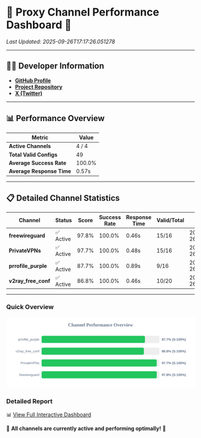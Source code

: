 # 🌟 Proxy Channel Performance Dashboard 🌟

_Last Updated: 2025-09-26T17:17:26.051278_

---

## 👩‍💻 Developer Information

- **[GitHub Profile](https://github.com/4n0nymou3)**  
- **[Project Repository](https://github.com/4n0nymou3/multi-proxy-config-fetcher)**  
- **[X (Twitter)](https://x.com/4n0nymou3)**  

---

## 📊 Performance Overview

| Metric                | Value       |
|-----------------------|-------------|
| **Active Channels**   | 4 / 4       |
| **Total Valid Configs** | 49          |
| **Average Success Rate** | 100.0%      |
| **Average Response Time** | 0.57s       |

---

## 📋 Detailed Channel Statistics

| Channel          | Status     | Score  | Success Rate | Response Time | Valid/Total | Last Success               |
|------------------|------------|--------|--------------|---------------|-------------|----------------------------|
| **freewireguard**  | ✅ Active  | 97.8%  | 100.0% | 0.46s         | 15/16       | 2025-09-26T17:17:26.049516 |
| **PrivateVPNs**  | ✅ Active  | 97.7%  | 100.0% | 0.48s         | 15/16       | 2025-09-26T17:17:25.563740 |
| **prrofile_purple**  | ✅ Active  | 87.7%  | 100.0% | 0.89s         | 9/16       | 2025-09-26T17:17:24.506083 |
| **v2ray_free_conf**  | ✅ Active  | 86.8%  | 100.0% | 0.46s         | 10/20       | 2025-09-26T17:17:25.048661 |

---

### Quick Overview
<div align="center">
  <a href="https://raw.githubusercontent.com/nullluser/NullRepo/refs/heads/main/assets/channel_stats_chart.svg">
    <img src="https://raw.githubusercontent.com/nullluser/NullRepo/refs/heads/main/assets/channel_stats_chart.svg" alt="Source Performance Statistics" width="800">
  </a>
</div>

### Detailed Report
📊 [View Full Interactive Dashboard](https://htmlpreview.github.io/?https://github.com/nullluser/NullRepo/blob/main/assets/performance_report.html)

🎉 **All channels are currently active and performing optimally!** 🎉
